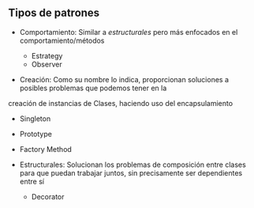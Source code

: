 ## Tipos de patrones

* Comportamiento:
Similar a _estructurales_ pero más enfocados en
el comportamiento/métodos
  * Estrategy
  * Observer
  
* Creación: 
Como su nombre lo indica, proporcionan soluciones
a posibles problemas que podemos tener en la 

creación de instancias de Clases, haciendo uso
del encapsulamiento
  * Singleton 
  * Prototype
  * Factory Method

* Estructurales:
Solucionan los problemas de composición entre clases
para que puedan trabajar juntos, sin precisamente ser
dependientes entre sí 
  * Decorator
